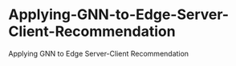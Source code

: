 # Applying-GNN-to-Edge-Server-Client-Recommendation
Applying GNN to Edge Server-Client Recommendation
